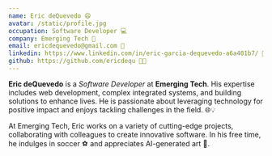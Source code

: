 ```yaml
---
name: Eric deQuevedo 😄
avatar: /static/profile.jpg 
occupation: Software Developer 💻
company: Emerging Tech 🚀
email: ericdequevedo@gmail.com 📧
linkedin: https://www.linkedin.com/in/eric-garcia-dequevedo-a6a401b7/ 🔗
github: https://github.com/ericdequ 🐱‍💻
---
```


**Eric deQuevedo** is a _Software Developer_ at **Emerging Tech**. His expertise includes web development, complex integrated systems, and building solutions to enhance lives. He is passionate about leveraging technology for positive impact and enjoys tackling challenges in the field. 🌐💡

At Emerging Tech, Eric works on a variety of cutting-edge projects, collaborating with colleagues to create innovative software. In his free time, he indulges in soccer ⚽ and appreciates AI-generated art 🎨.
